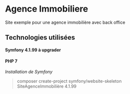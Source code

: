 # Agence Immobiliere

Site exemple pour une agence immobilière avec back office

## Technologies utilisées

#### Symfony 4.1.99 à upgrader
#### PHP 7

_Installation de Symfony_

> composer create-project symfony/website-skeleton SiteAgenceImmobilière 4.1.99